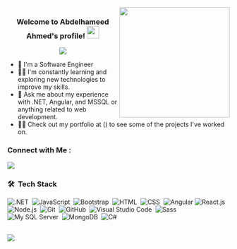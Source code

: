 
<img width="250" align="right" src="https://c.tenor.com/_DOBjnGspYAAAAAM/code-coding.gif">

<h3 align="center">
  Welcome to Abdelhameed Ahmed's profile!
  <img src="https://media.giphy.com/media/hvRJCLFzcasrR4ia7z/giphy.gif" width="28">
</h3>

<!-- Typing SVG by DenverCoder1 - https://github.com/DenverCoder1/readme-typing-svg -->
<p align="center">
  <a href="https://github.com/DenverCoder1/readme-typing-svg"><img src="https://readme-typing-svg.herokuapp.com/?lines=Full-stack%20web%20developer;Always%20learning%20new%20things&font=Fira%20Code&center=true&width=440&height=45&color=f75c7e&vCenter=true&size=22"></a>
</p> 

- 🏢 I'm a Software Engineer 
- 👨‍💻 I'm constantly learning and exploring new technologies to improve my skills.
- 💬 Ask me about my experience with .NET, Angular, and MSSQL or anything related to web development.
- 👨‍💻 Check out my portfolio at () to see some of the projects I've worked on.


### Connect with Me :

<a href="https://www.linkedin.com/in/abdelhameed-ellaban-390b1724b/" target="_blank"><img src="https://img.shields.io/badge/-Abdelhameed%20Ahmed-0077B5?style=for-the-badge&logo=Linkedin&logoColor=white"/></a>
### 🛠 &nbsp;Tech Stack

![.NET](https://img.shields.io/badge/-.Net%20Core%20-05122A?style=flat&logo=.net)&nbsp;
![JavaScript](https://img.shields.io/badge/-JavaScript-05122A?style=flat&logo=javascript)&nbsp;
![Bootstrap](https://img.shields.io/badge/-Bootstrap-05122A?style=flat&logo=bootstrap&logoColor=563D7C)&nbsp;
![HTML](https://img.shields.io/badge/-HTML-05122A?style=flat&logo=HTML5)&nbsp;
![CSS](https://img.shields.io/badge/-CSS-05122A?style=flat&logo=CSS3&logoColor=1572B6)&nbsp;
![Angular](https://img.shields.io/badge/-Angular-05122A?style=flat&logo=angular)
![React.js](https://img.shields.io/badge/-React-05122A?style=flat&logo=react)
![Node.js](https://img.shields.io/badge/-Node.js-05122A?style=flat&logo=node.js&logoColor=339933)&nbsp;
![Git](https://img.shields.io/badge/-Git-05122A?style=flat&logo=git)&nbsp;
![GitHub](https://img.shields.io/badge/-GitHub-05122A?style=flat&logo=github)&nbsp;
![Visual Studio Code](https://img.shields.io/badge/-Visual%20Studio%20Code-05122A?style=flat&logo=visual-studio-code&logoColor=007ACC)&nbsp;
![Sass](https://img.shields.io/badge/-Sass-05122A?style=flat&logo=sass)&nbsp;
![My SQL Server](https://img.shields.io/badge/-SQL%20SERVER%20-05122A?style=flat&logo=)&nbsp;
![MongoDB](https://img.shields.io/badge/-MongoDB-05122A?style=flat&logo=MongoDB)&nbsp;
![C#](https://img.shields.io/badge/-C%20sharp-05122A?style=flat&logo=csharp)&nbsp;




<br>
<a href="https://komarev.com/ghpvc/?username=abdelhameed&style=for-the-badge">
    <img src="https://komarev.com/ghpvc/?username=abdelhameed&style=for-the-badge">
</a>
